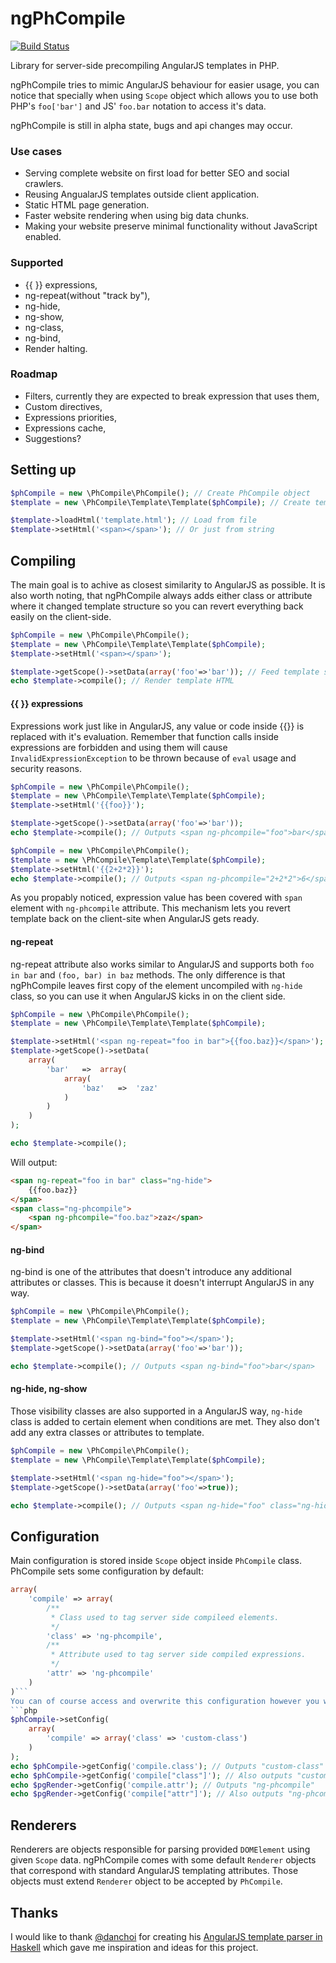 # ngPhCompile
[![Build Status](https://travis-ci.org/krzksz/ngPhCompile.svg?branch=master)](https://travis-ci.org/krzksz/ngPhCompile)

Library for server-side precompiling AngularJS templates in PHP.

ngPhCompile tries to mimic AngularJS behaviour for easier usage, you can notice that specially when using `Scope` object
which allows you to use both PHP's `foo['bar']` and JS' `foo.bar` notation to access it's data.

ngPhCompile is still in alpha state, bugs and api changes may occur.

### Use cases
* Serving complete website on first load for better SEO and social crawlers.
* Reusing AngualarJS templates outside client application.
* Static HTML page generation.
* Faster website rendering when using big data chunks.
* Making your website preserve minimal functionality without JavaScript enabled.

### Supported
* {{ }} expressions,
* ng-repeat(without "track by"),
* ng-hide,
* ng-show,
* ng-class,
* ng-bind,
* Render halting.

### Roadmap
* Filters, currently they are expected to break expression that uses them,
* Custom directives,
* Expressions priorities,
* Expressions cache,
* Suggestions?

## Setting up 
```php
$phCompile = new \PhCompile\PhCompile(); // Create PhCompile object
$template = new \PhCompile\Template\Template($phCompile); // Create template

$template->loadHtml('template.html'); // Load from file
$template->setHtml('<span></span>'); // Or just from string
```

## Compiling
The main goal is to achive as closest similarity to AngularJS as possible. It is also worth noting, that ngPhCompile always adds either class or attribute where it changed template structure so you can revert everything back easily on the client-side.
```php
$phCompile = new \PhCompile\PhCompile();
$template = new \PhCompile\Template\Template($phCompile);
$template->setHtml('<span></span>');

$template->getScope()->setData(array('foo'=>'bar')); // Feed template scope with data
echo $template->compile(); // Render template HTML
```

#### {{ }} expressions
Expressions work just like in AngularJS, any value or code inside {{}} is replaced with it's evaluation. Remember that function calls inside expressions are forbidden and using them will cause `InvalidExpressionException` to be thrown because of `eval` usage and security reasons.
```php
$phCompile = new \PhCompile\PhCompile();
$template = new \PhCompile\Template\Template($phCompile);
$template->setHtml('{{foo}}');

$template->getScope()->setData(array('foo'=>'bar'));
echo $template->compile(); // Outputs <span ng-phcompile="foo">bar</span>
```
```php
$phCompile = new \PhCompile\PhCompile();
$template = new \PhCompile\Template\Template($phCompile);
$template->setHtml('{{2+2*2}}');
echo $template->compile(); // Outputs <span ng-phcompile="2+2*2">6</span>
```
As you propably noticed, expression value has been covered with `span` element with `ng-phcompile` attribute. This mechanism lets you revert template back on the client-site when AngularJS gets ready.
#### ng-repeat
ng-repeat attribute also works similar to AngularJS and supports both `foo in bar` and `(foo, bar) in baz` methods. The only difference is that ngPhCompile leaves first copy of the element uncompiled with `ng-hide` class, so you can use it when AngularJS kicks in on the client side.

```php
$phCompile = new \PhCompile\PhCompile();
$template = new \PhCompile\Template\Template($phCompile);

$template->setHtml('<span ng-repeat="foo in bar">{{foo.baz}}</span>');
$template->getScope()->setData(
	array(
    	'bar'   =>  array(
        	array(
            	'baz'   =>  'zaz'
            )
        )
	)
);

echo $template->compile();
```
Will output:
```html
<span ng-repeat="foo in bar" class="ng-hide">
	{{foo.baz}}
</span>
<span class="ng-phcompile">
	<span ng-phcompile="foo.baz">zaz</span>
</span>
```
#### ng-bind
ng-bind is one of the attributes that doesn't introduce any additional attributes or classes. This is because it doesn't interrupt AngularJS in any way.

```php
$phCompile = new \PhCompile\PhCompile();
$template = new \PhCompile\Template\Template($phCompile);

$template->setHtml('<span ng-bind="foo"></span>');
$template->getScope()->setData(array('foo'=>'bar'));

echo $template->compile(); // Outputs <span ng-bind="foo">bar</span>
```
#### ng-hide, ng-show
Those visibility classes are also supported in a AngularJS way, `ng-hide` class is added to certain element when conditions are met. They also don't add any extra classes or attributes to template.

```php
$phCompile = new \PhCompile\PhCompile();
$template = new \PhCompile\Template\Template($phCompile);

$template->setHtml('<span ng-hide="foo"></span>');
$template->getScope()->setData(array('foo'=>true));

echo $template->compile(); // Outputs <span ng-hide="foo" class="ng-hide">bar</span>
```
## Configuration

Main configuration is stored inside `Scope` object inside `PhCompile` class.
PhCompile sets some configuration by default:
```php
array(
	'compile' => array(
        /**
         * Class used to tag server side compileed elements.
         */
        'class' => 'ng-phcompile',
        /**
         * Attribute used to tag server side compiled expressions.
         */
        'attr' => 'ng-phcompile'
  	)
)```
You can of course access and overwrite this configuration however you want:
```php
$phCompile->setConfig(
    array(
        'compile' => array('class' => 'custom-class')
    )
);
echo $phCompile->getConfig('compile.class'); // Outputs "custom-class"
echo $phCompile->getConfig('compile["class"]'); // Also outputs "custom-class"
echo $pgRender->getConfig('compile.attr'); // Outputs "ng-phcompile"
echo $pgRender->getConfig('compile["attr"]'); // Also outputs "ng-phcompile"
```

## Renderers
Renderers are objects responsible for parsing provided `DOMElement` using given `Scope` data. ngPhCompile comes with some default `Renderer` objects that correspond with standard AngularJS templating attributes. Those objects must extend `Renderer` object to be accepted by `PhCompile`.


## Thanks
I would like to thank [@danchoi](https://github.com/danchoi) for creating his [AngularJS template parser in Haskell](https://github.com/danchoi/ngrender) which gave me inspiration and ideas for this project.
